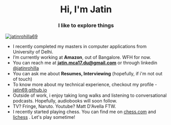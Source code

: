 <h1 align="center">Hi, I'm Jatin</h1>
<h3 align="center">I like to explore things</h3>

</a><p align="left"> <a href="https://twitter.com/jatinrohilla69" target="blank"><img src="https://img.shields.io/twitter/follow/jatinrohilla69?logo=twitter" alt="jatinrohilla69" /></a> </p>

- I recently completed my masters in computer applications from University of Delhi.
- I’m currently working at **Amazon**, out of Bangalore. WFH for now.
- You can reach me at **jatin.mca17.du@gmail.com** or through linkedin [@jatinrohilla](https://www.linkedin.com/in/jatinrohilla/)
- You can ask me about **Resumes, Interviewing** (hopefully, if i'm not out of touch)
- To know more about my technical experience, checkout my profile - [jatin69.github.io](https://jatin69.github.io/)
- Outside of work, i enjoy taking long walks and listening to conversational podcasts. Hopefully, audiobooks will soon follow. 
- TV? Fringe, Naruto. Youtube? Matt D'Avella FTW.
- I recently started playing chess. You can find me on [chess.com](https://www.chess.com/member/jatin_rohilla) and [lichess](https://lichess.org/@/jatin_rohilla) . Let's play sometime!

